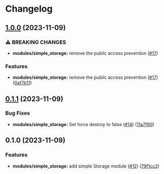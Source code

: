 # Changelog

## [1.0.0](https://github.com/zencore-dev/terraform-releases-pls/compare/simple_storage-v0.1.1...simple_storage-v1.0.0) (2023-11-09)


### ⚠ BREAKING CHANGES

* **modules/simple_storage:** remove the public access prevention ([#17](https://github.com/zencore-dev/terraform-releases-pls/issues/17))

### Features

* **modules/simple_storage:** remove the public access prevention ([#17](https://github.com/zencore-dev/terraform-releases-pls/issues/17)) ([0af7b11](https://github.com/zencore-dev/terraform-releases-pls/commit/0af7b11cb78bbc538702b9199cbb8630a4a45220))

## [0.1.1](https://github.com/zencore-dev/terraform-releases-pls/compare/simple_storage-v0.1.0...simple_storage-v0.1.1) (2023-11-09)


### Bug Fixes

* **modules/simple_storage:** Set force destroy to false ([#14](https://github.com/zencore-dev/terraform-releases-pls/issues/14)) ([11a7f90](https://github.com/zencore-dev/terraform-releases-pls/commit/11a7f90dd2ff12ce865f1847f9fa9c145c7e6f85))

## 0.1.0 (2023-11-09)


### Features

* **modules/simple_storage:** add simple Storage module ([#12](https://github.com/zencore-dev/terraform-releases-pls/issues/12)) ([79f1cc2](https://github.com/zencore-dev/terraform-releases-pls/commit/79f1cc2b8053fc61b7627ab0991728718d290897))
